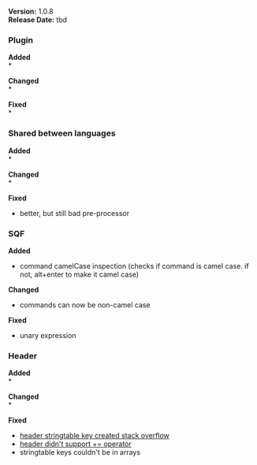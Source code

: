 **Version:** 1.0.8  
**Release Date:** tbd

### Plugin
**Added**  
* 


**Changed**  
* 


**Fixed**  
* 


### Shared between languages
**Added**  
* 


**Changed**  
* 


**Fixed**  
* better, but still bad pre-processor


### SQF
**Added**  
* command camelCase inspection (checks if command is camel case. if not, alt+enter to make it camel case)


**Changed**  
* commands can now be non-camel case


**Fixed**  
* unary expression


### Header
**Added**  
* 


**Changed**  
* 


**Fixed**  
* [header stringtable key created stack overflow](https://github.com/kayler-renslow/arma-intellij-plugin/issues/40)
* [header didn't support += operator](https://github.com/kayler-renslow/arma-intellij-plugin/issues/41)
* stringtable keys couldn't be in arrays
